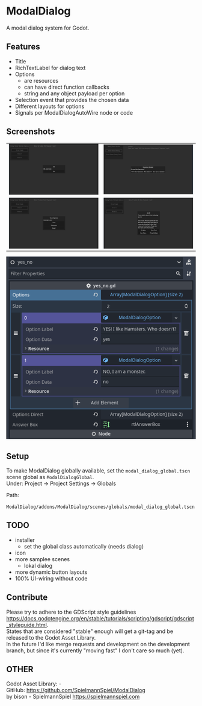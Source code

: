 # ModalDialog
A modal dialog system for Godot.

## Features

* Title
* RichTextLabel for dialog text
* Options
  * are resources
  * can have direct function callbacks
  * string and any object payload per option
* Selection event that provides the chosen data
* Different layouts for options
* Signals per ModalDialogAutoWire node or code

## Screenshots

<table>
	<tr>
		<td><img src="screenshots/dialog_1.png" alt="dialog example 1 option"></td>
		<td><img src="screenshots/dialog_2.png" alt="dialog example 2 option"></td>
	</tr>
	<tr>
		<td><img src="screenshots/dialog_3.png" alt="dialog example 3 option"></td>
		<td><img src="screenshots/dialog_4.png" alt="dialog example 4 option"></td>
	</tr>
</table>

![dialog data example](screenshots/options_data_ui.png) 

## Setup

To make ModalDialog globally available, set the `modal_dialog_global.tscn` scene global as `ModalDialogGlobal`.  
Under: Project -> Project Settings -> Globals

Path:  
```
ModalDialog/addons/ModalDialog/scenes/globals/modal_dialog_global.tscn
```

## TODO

* installer
  * set the global class automatically (needs dialog)
* icon
* more samplee scenes
  * lokal dialog
* more dynamic button layouts
* 100% UI-wiring without code

## Contribute
Please try to adhere to the GDScript style guidelines https://docs.godotengine.org/en/stable/tutorials/scripting/gdscript/gdscript_styleguide.html.  
States that are considered "stable" enough will get a git-tag and be released to the Godot Asset Library.  
In the future I'd like merge requests and development on the development branch, but since it's currently "moving fast" I don't care so much (yet).  

## OTHER
Godot Asset Library: -  
GitHub: https://github.com/SpielmannSpiel/ModalDialog  
by bison - SpielmannSpiel https://spielmannspiel.com  
